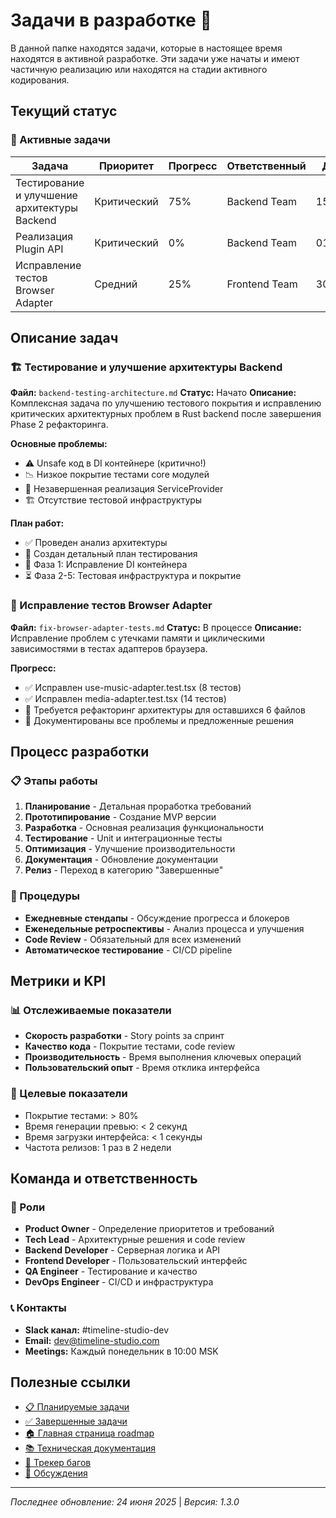 # Задачи в разработке 🚧

В данной папке находятся задачи, которые в настоящее время находятся в активной разработке. Эти задачи уже начаты и имеют частичную реализацию или находятся на стадии активного кодирования.

## Текущий статус

### 🔄 Активные задачи

| Задача | Приоритет | Прогресс | Ответственный | Дедлайн |
|--------|-----------|----------|---------------|---------|
| Тестирование и улучшение архитектуры Backend | Критический | 75% | Backend Team | 15.07.2025 |
| Реализация Plugin API | Критический | 0% | Backend Team | 01.07.2025 |
| Исправление тестов Browser Adapter | Средний | 25% | Frontend Team | 30.06.2025 |

## Описание задач

### 🏗️ Тестирование и улучшение архитектуры Backend
**Файл:** `backend-testing-architecture.md`
**Статус:** Начато
**Описание:** Комплексная задача по улучшению тестового покрытия и исправлению критических архитектурных проблем в Rust backend после завершения Phase 2 рефакторинга.

**Основные проблемы:**
- ⚠️ Unsafe код в DI контейнере (критично!)
- 📉 Низкое покрытие тестами core модулей
- 🔧 Незавершенная реализация ServiceProvider
- 🏗️ Отсутствие тестовой инфраструктуры

**План работ:**
- ✅ Проведен анализ архитектуры
- 📝 Создан детальный план тестирования
- 🚧 Фаза 1: Исправление DI контейнера
- ⏳ Фаза 2-5: Тестовая инфраструктура и покрытие

### 🐛 Исправление тестов Browser Adapter
**Файл:** `fix-browser-adapter-tests.md`
**Статус:** В процессе
**Описание:** Исправление проблем с утечками памяти и циклическими зависимостями в тестах адаптеров браузера.

**Прогресс:**
- ✅ Исправлен use-music-adapter.test.tsx (8 тестов)
- ✅ Исправлен media-adapter.test.tsx (14 тестов)
- 🚧 Требуется рефакторинг архитектуры для оставшихся 6 файлов
- 📝 Документированы все проблемы и предложенные решения


## Процесс разработки

### 📋 Этапы работы
1. **Планирование** - Детальная проработка требований
2. **Прототипирование** - Создание MVP версии
3. **Разработка** - Основная реализация функциональности
4. **Тестирование** - Unit и интеграционные тесты
5. **Оптимизация** - Улучшение производительности
6. **Документация** - Обновление документации
7. **Релиз** - Переход в категорию "Завершенные"

### 🔄 Процедуры
- **Ежедневные стендапы** - Обсуждение прогресса и блокеров
- **Еженедельные ретроспективы** - Анализ процесса и улучшения
- **Code Review** - Обязательный для всех изменений
- **Автоматическое тестирование** - CI/CD pipeline

## Метрики и KPI

### 📊 Отслеживаемые показатели
- **Скорость разработки** - Story points за спринт
- **Качество кода** - Покрытие тестами, code review
- **Производительность** - Время выполнения ключевых операций
- **Пользовательский опыт** - Время отклика интерфейса

### 🎯 Целевые показатели
- Покрытие тестами: > 80%
- Время генерации превью: < 2 секунд
- Время загрузки интерфейса: < 1 секунды
- Частота релизов: 1 раз в 2 недели

## Команда и ответственность

### 👥 Роли
- **Product Owner** - Определение приоритетов и требований
- **Tech Lead** - Архитектурные решения и code review
- **Backend Developer** - Серверная логика и API
- **Frontend Developer** - Пользовательский интерфейс
- **QA Engineer** - Тестирование и качество
- **DevOps Engineer** - CI/CD и инфраструктура

### 📞 Контакты
- **Slack канал:** #timeline-studio-dev
- **Email:** dev@timeline-studio.com
- **Meetings:** Каждый понедельник в 10:00 MSK

## Полезные ссылки

- [📋 Планируемые задачи](../planned/README.md)
- [✅ Завершенные задачи](../completed/README.md)
- [🏠 Главная страница roadmap](../README.md)
- [📚 Техническая документация](../../README.md)
- [🐛 Трекер багов](https://github.com/chatman-media/timeline-studio/issues)
- [💬 Обсуждения](https://github.com/chatman-media/timeline-studio/discussions)

---

*Последнее обновление: 24 июня 2025* | *Версия: 1.3.0*